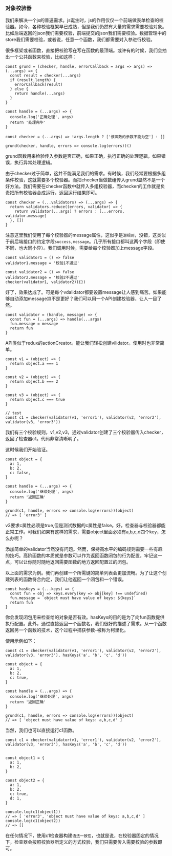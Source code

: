 ### 对象校验器

我们来解决一个js的普遍需求。js诞生时，js的作用仅仅一个前端做表单检查的校验器。如今，各种校验框架早已成熟，但是我们仍然有大量的需求需要校验对象。比如后端返回的json我们需要校验，前端提交的json我们需要校验。数据管理中的store我们需要校验，或者说，任意一个函数，我们都需要对入参进行校验。

很多框架或者函数，直接把校验写在写在函数的最顶端。或许有的时候，我们会抽出一个公共函数来校验，比如这样：

```
const grund = (checker, handle, errorCallback = args => args) => (...args) => {
  const result = checker(...args)
  if (result.length) {
    errorCallback(result)
  } else {
    return handle(...args)
  }
}

const handle = (...args) => {
  console.log('正确处理', args)
  return '处理完毕'
}

const checker = (...args) => !args.length ? ['该函数的参数不能为空'] : []

grund(checker, handle, errors => console.log(errors))()
```

grund函数用来检验传入参数是否正确，如果正确，执行正确的处理逻辑，如果错误，执行异常处理逻辑。

由于checker过于简单，这并不能满足我们的需求。有时候，我们经常要根据多组条件校验，这就需要多个校验器。而把checker当做数组传入grund显然不是一个好方法。我们需要在checker函数中就传入多组校验器，而checker的工作就是负责把所有校验器合成运行，返回运行结果即可。

```
const checker = (...validators) => (...args) => {
  return validators.reduce((errors, validator) => {
    return validator(...args) ? errors : [...errors, validator.message]
  }, [])
}
```
注意这里我们使用了每个校验器的message属性，这似乎是`潜规则`，没错，这类似于前后端接口的约定字段`success,message`。几乎所有接口都叫这两个字段（即使不同，也大同小异）。我们调用时候，需要给每个校验器加上message字段。

```
const validator1 = () => false
validator1.message = '校验1不通过'

const validator2 = () => false
validator2.message = '校验2不通过'
checker(validator1, validator2)({})
```

好了，效果达成了。可是每个vdalidator都要设置message让人感到痛苦。如果能够自动添加message岂不是更好？我们可以用一个API创建校验器，让人一目了然。

```
const validator = (handle, message) => {
  const fun = (...args) => handle(...args)
  fun.message = message
  return fun
}
```

API类似于redux的actionCreator。能让我们轻松创建vilidator。使用时也非常简单。

```
const v1 = (object) => {
  return object.a === 1
}

const v2 = (object) => {
  return object.b === 2
}

const v3 = (object) => {
  return object.c === true
}

// test
const c1 = checker(validator(v1, 'error1'), validator(v2, 'error2'), validator(v3, 'error3'))
```
我们有三个校验规则，v1,v2,v3，通过validator创建了三个校验器传入checker，返回了检查器c1。代码非常清晰明了。

这时候我们开始验证。

```
const object = {
  a: 1,
  b: 2,
  c: false,
}

const handle = (...args) => {
  console.log('继续处理', args)
  return '返回正确'
}

grund(c1, handle, errors => console.log(errors))(object)
// => [ 'error3' ]
```
v3要求c属性必须是true,但是测试数据的c属性是false。好，检查器与校验器都能正常工作。可我们如果有这样的需求，需要object里面必须有a,b,c,d四个key，怎么办呢？

添加简单的validator当然没有问题。然而，保持高水平的编码规则需要一些有趣的技巧。高阶函数的本质就是参数可以作为返回函数闭包的行为配置，牢记这一点，可以让你随时随地返回需要函数的地方返回配置过的闭包。

以上面的需求为例。我们再创建一个所需键的简单列表会更加流畅。为了让这个创建列表的函数符合约定，我们让他返回一个闭包和一个错误。

```
const hasKeys = (...keys) => {
  const fun = obj => keys.every(key => obj[key] !== undefined)
  fun.message = `object must have value of keys: ${keys}`
  return fun
}
```
你会发现闭包用来检查给的对象是否有效。hasKeys的目的是为了向fun函数提供执行配置。此外，通过直接返回一个函数名，我们很好的描述了需求。从一个函数返回另一个函数的技术，这个过程中捕获参数-被称为柯里化。

使用示例如下：
```
const c1 = checker(validator(v1, 'error1'), validator(v2, 'error2'), validator(v3, 'error3'), hasKeys('a', 'b', 'c', 'd'))

const object = {
  a: 1,
  b: 2,
  c: true,
}

const handle = (...args) => {
  console.log('继续处理', args)
  return '返回正确'
}

grund(c1, handle, errors => console.log(errors))(object)
// => [ 'object must have value of keys: a,b,c,d' ]
```

当然，我们也可以直接运行c1函数。

```
const c1 = checker(validator(v1, 'error1'), validator(v2, 'error2'), validator(v3, 'error3'), hasKeys('a', 'b', 'c', 'd'))


const object1 = {
  a: 1,
  b: 2,
}

const object2 = {
  a: 1,
  b: 2,
  c: true,
  d: 1,
}

console.log(c1(object1))
// => [ 'error3', 'object must have value of keys: a,b,c,d' ]
console.log(c1(object2))
// => []
```

在任何情况下，使用c1检查器构建`语法一致性`，也就是说，在校验器固定的情况下，检查器会按照校验器所定义的方式校验，我们只需要传入需要校验的参数即可。
